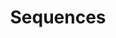 ---
layout: root-directory
title: Sequences
permalink: /blog/maths/calc/sequences/

enumerate_grand_children: true
---
